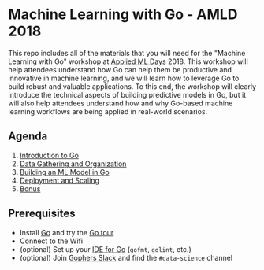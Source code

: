 # Machine Learning with Go - AMLD 2018

This repo includes all of the materials that you will need for the "Machine Learning with Go" workshop at [Applied ML Days](https://www.appliedmldays.org/) 2018.  This workshop will help attendees understand how Go can help them be productive and innovative in machine learning, and we will learn how to leverage Go to build robust and valuable applications. To this end, the workshop will clearly introduce the technical aspects of building predictive models in Go, but it will also help attendees understand how and why Go-based machine learning workflows are being applied in real-world scenarios.

## Agenda

1. [Introduction to Go](introduction_to_go)
2. [Data Gathering and Organization](data_gathering_organization)
3. [Building an ML Model in Go](building_a_model)
4. [Deployment and Scaling](deploy_scale)
5. [Bonus](bonus)

## Prerequisites

- Install [Go](https://golang.org/doc/install) and try the [Go tour](https://tour.golang.org/welcome/1)
- Connect to the Wifi
- (optional) Set up your [IDE for Go](https://github.com/ardanlabs/gotraining#editors) (`gofmt`, `golint`, etc.)
- (optional) Join [Gophers Slack](https://invite.slack.golangbridge.org/) and find the `#data-science` channel

